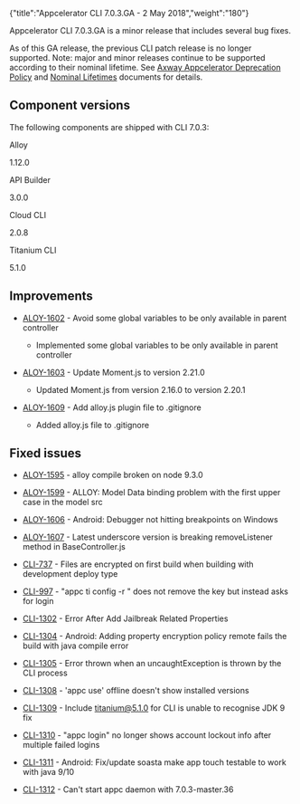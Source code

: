 {"title":"Appcelerator CLI 7.0.3.GA - 2 May 2018","weight":"180"} 

Appcelerator CLI 7.0.3.GA is a minor release that includes several bug fixes.

As of this GA release, the previous CLI patch release is no longer supported. Note: major and minor releases continue to be supported according to their nominal lifetime. See [Axway Appcelerator Deprecation Policy](/docs/appc/AMPLIFY_Appcelerator_Services_Overview/Axway_Appcelerator_Deprecation_Policy/) and [Nominal Lifetimes](/docs/appc/AMPLIFY_Appcelerator_Services_Overview/Axway_Appcelerator_Product_Lifecycle/#NominalLifetimes) documents for details.

## Component versions

The following components are shipped with CLI 7.0.3:

Alloy

1.12.0

API Builder

3.0.0

Cloud CLI

2.0.8

Titanium CLI

5.1.0

## Improvements

*   [ALOY-1602](https://jira.appcelerator.org/browse/ALOY-1602) - Avoid some global variables to be only available in parent controller
    
    *   Implemented some global variables to be only available in parent controller
        
*   [ALOY-1603](https://jira.appcelerator.org/browse/ALOY-1603) - Update Moment.js to version 2.21.0
    
    *   Updated Moment.js from version 2.16.0 to version 2.20.1
        
*   [ALOY-1609](https://jira.appcelerator.org/browse/ALOY-1609) - Add alloy.js plugin file to .gitignore
    
    *   Added alloy.js file to .gitignore
        

## Fixed issues

*   [ALOY-1595](https://jira.appcelerator.org/browse/ALOY-1595) - alloy compile broken on node 9.3.0
    
*   [ALOY-1599](https://jira.appcelerator.org/browse/ALOY-1599) - ALLOY: Model Data binding problem with the first upper case in the model src
    
*   [ALOY-1606](https://jira.appcelerator.org/browse/ALOY-1606) - Android: Debugger not hitting breakpoints on Windows
    
*   [ALOY-1607](https://jira.appcelerator.org/browse/ALOY-1607) - Latest underscore version is breaking removeListener method in BaseController.js
    
*   [CLI-737](https://jira.appcelerator.org/browse/CLI-737) - Files are encrypted on first build when building with development deploy type
    
*   [CLI-997](https://jira.appcelerator.org/browse/CLI-997) - "appc ti config -r <key>" does not remove the key but instead asks for login
    
*   [CLI-1302](https://jira.appcelerator.org/browse/CLI-1302) - Error After Add Jailbreak Related Properties
    
*   [CLI-1304](https://jira.appcelerator.org/browse/CLI-1304) - Android: Adding property encryption policy remote fails the build with java compile error
    
*   [CLI-1305](https://jira.appcelerator.org/browse/CLI-1305) - Error thrown when an uncaughtException is thrown by the CLI process
    
*   [CLI-1308](https://jira.appcelerator.org/browse/CLI-1308) - 'appc use' offline doesn't show installed versions
    
*   [CLI-1309](https://jira.appcelerator.org/browse/CLI-1309) - Include titanium@5.1.0 for CLI is unable to recognise JDK 9 fix
    
*   [CLI-1310](https://jira.appcelerator.org/browse/CLI-1310) - "appc login" no longer shows account lockout info after multiple failed logins
    
*   [CLI-1311](https://jira.appcelerator.org/browse/CLI-1311) - Android: Fix/update soasta make app touch testable to work with java 9/10
    
*   [CLI-1312](https://jira.appcelerator.org/browse/CLI-1312) - Can't start appc daemon with 7.0.3-master.36